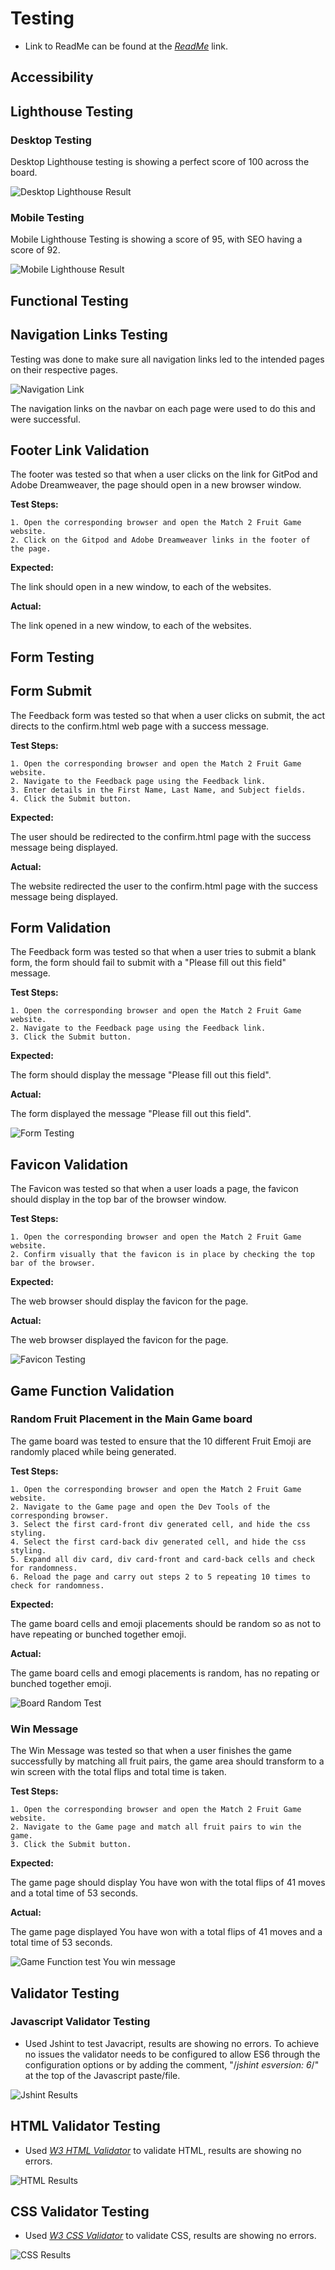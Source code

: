 # Testing

* Link to ReadMe can be found at the *[ReadMe](/README.md)* link.

## Accessibility

## Lighthouse Testing

### Desktop Testing

Desktop Lighthouse testing is showing a perfect score of 100 across the board.

![Desktop Lighthouse Result](/assets/readme/desktoplhtrm.jpg)

### Mobile Testing

Mobile Lighthouse Testing is showing a score of 95, with SEO having a score of 92.

![Mobile Lighthouse Result](/assets/readme/mobilelhtrm.jpg)

## Functional Testing

## Navigation Links Testing

Testing was done to make sure all navigation links led to the intended pages on their respective pages.

![Navigation Link](/assets/readme/navlinkrm.jpg)

The navigation links on the navbar on each page were used to do this and were successful.

## Footer Link Validation

The footer was tested so that when a user clicks on the link for GitPod and Adobe Dreamweaver, the page should open in a new browser window.

**Test Steps:**

    1. Open the corresponding browser and open the Match 2 Fruit Game website.
    2. Click on the Gitpod and Adobe Dreamweaver links in the footer of the page.

**Expected:**

The link should open in a new window, to each of the websites.

**Actual:**

The link opened in a new window, to each of the websites.

## Form Testing

## Form Submit

The Feedback form was tested so that when a user clicks on submit, the act directs to the confirm.html web page with a success message.

**Test Steps:**

    1. Open the corresponding browser and open the Match 2 Fruit Game website.
    2. Navigate to the Feedback page using the Feedback link.
    3. Enter details in the First Name, Last Name, and Subject fields.
    4. Click the Submit button.

**Expected:**

The user should be redirected to the confirm.html page with the success message being displayed.

**Actual:**

The website redirected the user to the confirm.html page with the success message being displayed.

## Form Validation

The Feedback form was tested so that when a user tries to submit a blank form, the form should fail to submit with a "Please fill out this field" message.

**Test Steps:**

    1. Open the corresponding browser and open the Match 2 Fruit Game website.
    2. Navigate to the Feedback page using the Feedback link.
    3. Click the Submit button.

**Expected:**

The form should display the message "Please fill out this field".

**Actual:**

The form displayed the message "Please fill out this field".

![Form Testing](/assets/readme/feedbacktestrm.jpg)

## Favicon Validation

The Favicon was tested so that when a user loads a page, the favicon should display in the top bar of the browser window.

**Test Steps:**

    1. Open the corresponding browser and open the Match 2 Fruit Game website.
    2. Confirm visually that the favicon is in place by checking the top bar of the browser.

**Expected:**

The web browser should display the favicon for the page.

**Actual:**

The web browser displayed the favicon for the page.

![Favicon Testing](/assets/readme/faviconrm.jpg)

## Game Function Validation

### Random Fruit Placement in the Main Game board

The game board was tested to ensure that the 10 different Fruit Emoji are randomly placed while being generated.

**Test Steps:**

    1. Open the corresponding browser and open the Match 2 Fruit Game website.
    2. Navigate to the Game page and open the Dev Tools of the corresponding browser.
    3. Select the first card-front div generated cell, and hide the css styling.
    4. Select the first card-back div generated cell, and hide the css styling.
    5. Expand all div card, div card-front and card-back cells and check for randomness.
    6. Reload the page and carry out steps 2 to 5 repeating 10 times to check for randomness.

**Expected:**

The game board cells and emoji placements should be random so as not to have repeating or bunched together emoji.

**Actual:**

The game board cells and emogi placements is random, has no repating or bunched together emoji.

![Board Random Test](/assets/readme/randomtestrm1.jpg)
### Win Message

The Win Message was tested so that when a user finishes the game successfully by matching all fruit pairs, the game area should transform to a win screen with the total flips and total time is taken.

**Test Steps:**

    1. Open the corresponding browser and open the Match 2 Fruit Game website.
    2. Navigate to the Game page and match all fruit pairs to win the game.
    3. Click the Submit button.

**Expected:**

The game page should display You have won with the total flips of 41 moves and a total time of 53 seconds.

**Actual:**

The game page displayed You have won with a total flips of 41 moves and a total time of 53 seconds.

![Game Function test You win message](/assets/readme/wintestingrm.jpg)

## Validator Testing

### Javascript Validator Testing

* Used Jshint to test Javacript, results are showing no errors. To achieve no issues the validator needs to be configured to allow ES6 through the configuration options or by adding the comment, "/*jshint esversion: 6*/" at the top of the Javascript paste/file.

![Jshint Results](./assets/readme/jshintrm.jpg)

## HTML Validator Testing

* Used *[W3 HTML Validator](https://jigsaw.w3.org/css-validator/)* to validate HTML, results are showing no errors.

![HTML Results](./assets/readme/htmlrm.jpg)

## CSS Validator Testing

* Used *[W3 CSS Validator](https://jigsaw.w3.org/css-validator/)* to validate CSS, results are showing no errors.

![CSS Results](./assets/readme/cssrm.jpg)
